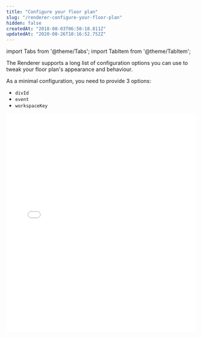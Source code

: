 ```yaml
---
title: "Configure your floor plan"
slug: "/renderer-configure-your-floor-plan"
hidden: false
createdAt: "2018-08-03T06:50:18.811Z"
updatedAt: "2020-08-26T10:16:52.752Z"
---
```


import Tabs from '@theme/Tabs';
import TabItem from '@theme/TabItem';

The Renderer supports a long list of configuration options you can use to tweak your floor plan's appearance and behaviour.

As a minimal configuration, you need to provide 3 options: 

* `divId`
* `event`
* `workspaceKey`


<iframe width="100%" height="580" src="//jsfiddle.net/seatsio/xjmk1g36/embedded/js,html,result/" allowfullscreen="allowfullscreen" frameborder="0"></iframe>

